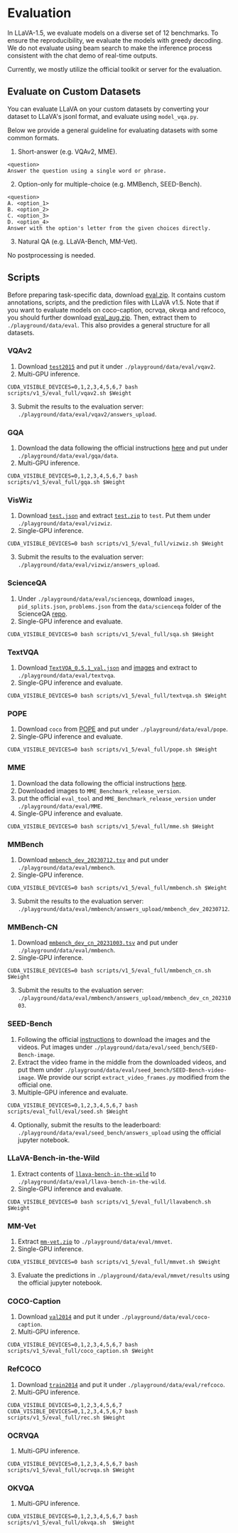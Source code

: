 # Evaluation

In LLaVA-1.5, we evaluate models on a diverse set of 12 benchmarks. To ensure the reproducibility, we evaluate the models with greedy decoding. We do not evaluate using beam search to make the inference process consistent with the chat demo of real-time outputs.

Currently, we mostly utilize the official toolkit or server for the evaluation.

## Evaluate on Custom Datasets

You can evaluate LLaVA on your custom datasets by converting your dataset to LLaVA's jsonl format, and evaluate using `model_vqa.py`.

Below we provide a general guideline for evaluating datasets with some common formats.

1. Short-answer (e.g. VQAv2, MME).

```
<question>
Answer the question using a single word or phrase.
```

2. Option-only for multiple-choice (e.g. MMBench, SEED-Bench).

```
<question>
A. <option_1>
B. <option_2>
C. <option_3>
D. <option_4>
Answer with the option's letter from the given choices directly.
```

3. Natural QA (e.g. LLaVA-Bench, MM-Vet).

No postprocessing is needed.

## Scripts

Before preparing task-specific data, download [eval.zip](https://drive.google.com/file/d/1atZSBBrAX54yYpxtVVW33zFvcnaHeFPy/view?usp=sharing). It contains custom annotations, scripts, and the prediction files with LLaVA v1.5. Note that if you want to evaluate models on coco-caption, ocrvqa, okvqa and  refcoco, you should further download [eval_aug.zip](https://1drv.ms/u/s!AmrFUyZ_lDVGjAgC6X2cPO_mqy9X?e=Kfp54Y). Then, extract them to `./playground/data/eval`. This also provides a general structure for all datasets.

### VQAv2

1. Download [`test2015`](http://images.cocodataset.org/zips/test2015.zip) and put it under `./playground/data/eval/vqav2`.
2. Multi-GPU inference.
```Shell
CUDA_VISIBLE_DEVICES=0,1,2,3,4,5,6,7 bash scripts/v1_5/eval_full/vqav2.sh $Weight
```
3. Submit the results to the evaluation server: `./playground/data/eval/vqav2/answers_upload`.

### GQA

1. Download the data following the official instructions [here](https://cs.stanford.edu/people/dorarad/gqa/download.html) and put under `./playground/data/eval/gqa/data`.
2. Multi-GPU inference.
```Shell
CUDA_VISIBLE_DEVICES=0,1,2,3,4,5,6,7 bash scripts/v1_5/eval_full/gqa.sh $Weight
```

### VisWiz

1. Download [`test.json`](https://vizwiz.cs.colorado.edu/VizWiz_final/vqa_data/Annotations.zip) and extract [`test.zip`](https://vizwiz.cs.colorado.edu/VizWiz_final/images/test.zip) to `test`. Put them under `./playground/data/eval/vizwiz`.
2. Single-GPU inference.
```Shell
CUDA_VISIBLE_DEVICES=0 bash scripts/v1_5/eval_full/vizwiz.sh $Weight
```
3. Submit the results to the evaluation server: `./playground/data/eval/vizwiz/answers_upload`.

### ScienceQA

1. Under `./playground/data/eval/scienceqa`, download `images`, `pid_splits.json`, `problems.json` from the `data/scienceqa` folder of the ScienceQA [repo](https://github.com/lupantech/ScienceQA).
2. Single-GPU inference and evaluate.
```Shell
CUDA_VISIBLE_DEVICES=0 bash scripts/v1_5/eval_full/sqa.sh $Weight
```

### TextVQA

1. Download [`TextVQA_0.5.1_val.json`](https://dl.fbaipublicfiles.com/textvqa/data/TextVQA_0.5.1_val.json) and [images](https://dl.fbaipublicfiles.com/textvqa/images/train_val_images.zip) and extract to `./playground/data/eval/textvqa`.
2. Single-GPU inference and evaluate.
```Shell
CUDA_VISIBLE_DEVICES=0 bash scripts/v1_5/eval_full/textvqa.sh $Weight
```

### POPE

1. Download `coco` from [POPE](https://github.com/AoiDragon/POPE/tree/e3e39262c85a6a83f26cf5094022a782cb0df58d/output/coco) and put under `./playground/data/eval/pope`.
2. Single-GPU inference and evaluate.
```Shell
CUDA_VISIBLE_DEVICES=0 bash scripts/v1_5/eval_full/pope.sh $Weight
```

### MME

1. Download the data following the official instructions [here](https://github.com/BradyFU/Awesome-Multimodal-Large-Language-Models/tree/Evaluation).
2. Downloaded images to `MME_Benchmark_release_version`.
3. put the official `eval_tool` and `MME_Benchmark_release_version` under `./playground/data/eval/MME`.
4. Single-GPU inference and evaluate.
```Shell
CUDA_VISIBLE_DEVICES=0 bash scripts/v1_5/eval_full/mme.sh $Weight
```

### MMBench

1. Download [`mmbench_dev_20230712.tsv`](https://download.openmmlab.com/mmclassification/datasets/mmbench/mmbench_dev_20230712.tsv) and put under `./playground/data/eval/mmbench`.
2. Single-GPU inference.
```Shell
CUDA_VISIBLE_DEVICES=0 bash scripts/v1_5/eval_full/mmbench.sh $Weight
```
3. Submit the results to the evaluation server: `./playground/data/eval/mmbench/answers_upload/mmbench_dev_20230712`.

### MMBench-CN

1. Download [`mmbench_dev_cn_20231003.tsv`](https://download.openmmlab.com/mmclassification/datasets/mmbench/mmbench_dev_en_20231003.tsv) and put under `./playground/data/eval/mmbench`.
2. Single-GPU inference.
```Shell
CUDA_VISIBLE_DEVICES=0 bash scripts/v1_5/eval_full/mmbench_cn.sh $Weight
```
3. Submit the results to the evaluation server: `./playground/data/eval/mmbench/answers_upload/mmbench_dev_cn_20231003`.

### SEED-Bench

1. Following the official [instructions](https://github.com/AILab-CVC/SEED-Bench/blob/main/DATASET.md) to download the images and the videos. Put images under `./playground/data/eval/seed_bench/SEED-Bench-image`.
2. Extract the video frame in the middle from the downloaded videos, and put them under `./playground/data/eval/seed_bench/SEED-Bench-video-image`. We provide our script `extract_video_frames.py` modified from the official one.
3. Multiple-GPU inference and evaluate.
```Shell
CUDA_VISIBLE_DEVICES=0,1,2,3,4,5,6,7 bash scripts/eval_full/eval/seed.sh $Weight
```
4. Optionally, submit the results to the leaderboard: `./playground/data/eval/seed_bench/answers_upload` using the official jupyter notebook.

### LLaVA-Bench-in-the-Wild

1. Extract contents of [`llava-bench-in-the-wild`](https://huggingface.co/datasets/liuhaotian/llava-bench-in-the-wild) to `./playground/data/eval/llava-bench-in-the-wild`.
2. Single-GPU inference and evaluate.
```Shell
CUDA_VISIBLE_DEVICES=0 bash scripts/v1_5/eval_full/llavabench.sh $Weight
```

### MM-Vet

1. Extract [`mm-vet.zip`](https://github.com/yuweihao/MM-Vet/releases/download/v1/mm-vet.zip) to `./playground/data/eval/mmvet`.
2. Single-GPU inference.
```Shell
CUDA_VISIBLE_DEVICES=0 bash scripts/v1_5/eval_full/mmvet.sh $Weight
```
3. Evaluate the predictions in `./playground/data/eval/mmvet/results` using the official jupyter notebook.

### COCO-Caption
1. Download [`val2014`](http://images.cocodataset.org/zips/val2014.zip) and put it under `./playground/data/eval/coco-caption`.
2. Multi-GPU inference.
```Shell
CUDA_VISIBLE_DEVICES=0,1,2,3,4,5,6,7 bash scripts/v1_5/eval_full/coco_caption.sh $Weight
```

### RefCOCO
1. Download [`train2014`](http://images.cocodataset.org/zips/train2014.zip) and put it under `./playground/data/eval/refcoco`.
2. Multi-GPU inference.
```Shell
CUDA_VISIBLE_DEVICES=0,1,2,3,4,5,6,7 CUDA_VISIBLE_DEVICES=0,1,2,3,4,5,6,7 bash scripts/v1_5/eval_full/rec.sh $Weight
```

### OCRVQA
1. Multi-GPU inference.
```Shell
CUDA_VISIBLE_DEVICES=0,1,2,3,4,5,6,7 bash scripts/v1_5/eval_full/ocrvqa.sh $Weight
```

### OKVQA
1. Multi-GPU inference.
```Shell
CUDA_VISIBLE_DEVICES=0,1,2,3,4,5,6,7 bash scripts/v1_5/eval_full/okvqa.sh  $Weight
```